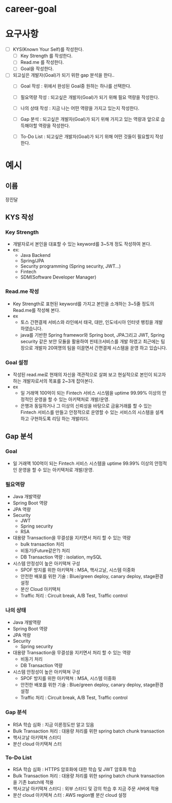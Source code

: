 # career-goal

# 요구사항
- [ ] KYS(Known Your Self)를 작성한다.
    - [ ] Key Strength 를 작성한다.
    - [ ] Read.me 를 작성한다.
    - [ ] Goal을 작성한다.
- [ ] 되고싶은 개발자(Goal)가 되기 위한 gap 분석을 한다..
    - [ ] Goal 작성 : 위에서 완성된 Goal중 원하는 하나를 선택한다.
    - [ ] 필요역량 작성 : 되고싶은 개발자(Goal)가 되기 위해 필요 역량을 작성한다.
    - [ ] 나의 상태 작성 : 지금 나는 어떤 역량을 가지고 있는지 작성한다.
    - [ ] Gap 분석 : 되고싶은 개발자(Goal)가 되기 위해 가지고 있는 역량과 앞으로 습득해야할 역량을 작성한다.
    - [ ] To-Do List : 되고싶은 개발자(Goal)가 되기 위해 어떤 것들이 필요할지 작성한다.


# 예시
## 이름
장진달
## KYS 작성
### Key Strength
- 개발자로서 본인을 대표할 수 있는 keyword를 3~5개 정도 작성하여 본다. 
- ex: 
    - Java Backend
    - Spring/JPA
    - Security programming (Spring security, JWT...)
    - Fintech
    - SDM(Software Developer Manager)
### Read.me 작성
- Key Strength로 표현된 keyword를 가지고 본인을 소개하는 3~5줄 정도의 Read.me를 작성해 본다.
- ex
    - 토스 간편결제 서비스와 라인에서 태국, 대만, 인도네시아 인터넷 뱅킹을 개발 하였습니다. 
    - java를 기반한 Spring framewor와 Spring boot, JPA그리고 JWT, Spring security 같은 보안 모듈을 활용하여 핀테크서비스를 개발 하였고 최근에는 팀장으로 개발자 20여명의 팀을 이끌면서 간편결제 시스템을 운영 하고 있습니다. 

### Goal 설정
- 작성된 read.me로 현재의 자신을 객관적으로 살펴 보고 현실적으로 본인이 되고자하는 개발자로서의 목표를 2~3개 잡아본다.
- ex
    - 일 거래액 100억이 되는 Fintech 서비스 시스템을 uptime 99.99% 이상의 안정적인 운영을 할 수 있는 아키택처로 개발/운영.
    - 은행과 동일하거나 그 이상의 신뢰성을 바탕으로 금융거래를 할 수 있는 Fintech 서비스를 만들고 안정적으로 운영할 수 있는 서비스의 시스템을 설계 하고 구현하도록 리딩 하는 개발리더.
## Gap 분석
### Goal
- 일 거래액 100억이 되는 Fintech 서비스 시스템을 uptime 99.99% 이상의 안정적인 운영을 할 수 있는 아키택처로 개발/운영.
### 필요역량
- Java 개발역량
- Spring Boot 역량
- JPA 역량
- Security
    - JWT
    - Spring security
    - RSA
- 대용량 Transaction을 무결성을 지키면서 처리 할 수 있는 역량
    - bulk transaction 처리
    - 비동기(Future같은?) 처리
    - DB Transaction 역량 : isolation, mySQL
- 시스템 안정성이 높은 아키택쳐 구성
    - SPOF 방지를 위한 아키택쳐 : MSA, 핵사고날, 시스템 이중화
    - 안전한 배포를 위한 기술 : Blue/green deploy, canary deploy, stage환경 설정
    - 분산 Cloud 아키택처
    - Traffic 처리 : Circuit break, A/B Test, Traffic control
### 나의 상태
- Java 개발역량
- Spring Boot 역량
- JPA 역량
- Security
    - Spring security
- 대용량 Transaction을 무결성을 지키면서 처리 할 수 있는 역량
    - 비동기 처리
    - DB Transaction 역량
- 시스템 안정성이 높은 아키택쳐 구성
    - SPOF 방지를 위한 아키택쳐 : MSA, 시스템 이중화
    - 안전한 배포를 위한 기술 : Blue/green deploy, canary deploy, stage환경 설정
    - Traffic 처리 : Circuit break, A/B Test, Traffic control
### Gap 분석
- RSA 학습 심화 : 지금 이론정도만 알고 있음
- Bulk Transaction 처리 : 대용량 처리를 위한 spring batch chunk transaction
- 핵사고날 아키택쳐 스터디
- 분산 cloud 아키택쳐 스터
### To-Do List
- RSA 학습 심화 : HTTPS 암호화에 대한 학습 및 JWT 암호화 학습
- Bulk Transaction 처리 : 대용량 처리를 위한 spring batch chunk transaction 을 기존 batch에 적용
- 핵사고날 아키택쳐 스터디 : 외부 스터디 및 강의 학습 후 지금 주문 서버에 적용
- 분산 cloud 아키택쳐 스터 : AWS region별 분산 cloud 설정



